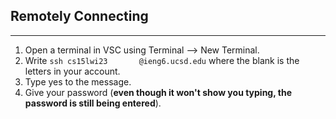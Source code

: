 ## Remotely Connecting
---
1. Open a terminal in VSC using Terminal --> New Terminal.
2. Write `ssh cs15lwi23       @ieng6.ucsd.edu` where the blank is the letters in your account. 
3. Type yes to the message.
4. Give your password (**even though it won't show you typing, the password is still being entered**).
